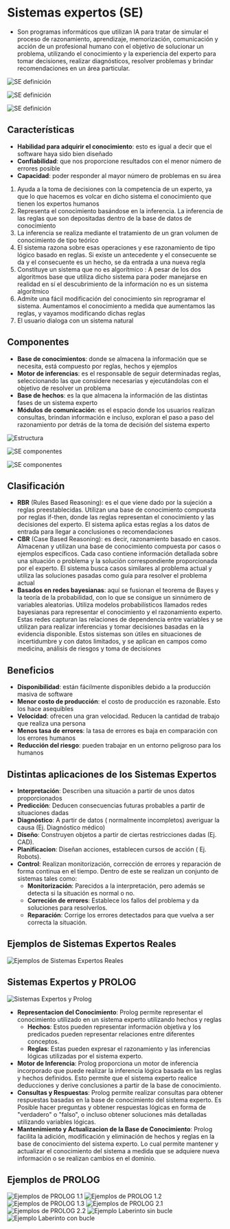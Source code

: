 # Sistemas expertos (SE)

* Son programas informáticos que utilizan IA para tratar de simular el proceso de razonamiento, aprendizaje, memorización, comunicación y acción de un profesional humano con el objetivo de solucionar un problema, utilizando el conocimiento y la experiencia del experto para tomar decisiones, realizar diagnósticos, resolver problemas y brindar recomendaciones en un área particular.

![SE definición](img/se-definicion1.jpg)

![SE definición](img/se-definicion2.jpg)

![SE definición](img/se-definicion3.png)

## Características

* **Habilidad para adquirir el conocimiento**: esto es igual a decir que el software haya sido bien diseñado
* **Confiabilidad**: que nos proporcione resultados con el menor número de errores posible
* **Capacidad**: poder responder al mayor número de problemas en su área

1. Ayuda a la toma de decisiones con la competencia de un experto, ya que lo que hacemos es volcar en dicho sistema el conocimiento que tienen los expertos humanos
1. Representa el conocimiento basándose en la inferencia. La inferencia de las reglas que son depositadas dentro de la base de datos de conocimiento
1. La inferencia se realiza mediante el tratamiento de un gran volumen de conocimiento de tipo teórico
1. El sistema razona sobre esas operaciones y ese razonamiento de tipo lógico basado en reglas. Si existe un antecedente y el consecuente se da y el consecuente es un hecho, se da entrada a una nueva regla
1. Constituye un sistema que no es algorítmico : A pesar de los dos algoritmos base que utiliza dicho sistema para poder manejarse en realidad en sí el descubrimiento de la información no es un sistema algorítmico
1. Admite una fácil modificación del conocimiento sin reprogramar el sistema. Aumentamos el conocimiento a medida que aumentamos las reglas, y vayamos modificando dichas reglas
1. El usuario dialoga con un sistema natural

## Componentes

* **Base de conocimientos**:  donde se almacena la información que se necesita, está compuesto por reglas, hechos y ejemplos
* **Motor de inferencias**: es el responsable de seguir determinadas reglas, seleccionando las que considere necesarias y ejecutándolas con el objetivo de resolver un problema
* **Base de hechos**: es la que almacena la información de las distintas fases de un sistema experto
* **Módulos de comunicación**: es el espacio donde los usuarios realizan consultas, brindan información e incluso, exploran el paso a paso del razonamiento por detrás de la toma de decisión del sistema experto

![Estructura](img/estructura.png)

![SE componentes](img/se-componentes.jpg)

![SE componentes](img/se-componentes2.png)

## Clasificación

* **RBR** (Rules Based Reasoning): es el que viene dado por la sujeción a reglas preestablecidas. Utilizan una base de conocimiento compuesta por reglas if-then, donde las reglas representan el conocimiento y las decisiones del experto. El sistema aplica estas reglas a los datos de entrada para llegar a conclusiones o recomendaciones
* **CBR** (Case Based Reasoning): es decir, razonamiento basado en casos. Almacenan y utilizan una base de conocimiento compuesta por casos o ejemplos específicos. Cada caso contiene información detallada sobre una situación o problema y la solución correspondiente proporcionada por el experto. El sistema busca casos similares al problema actual y utiliza las soluciones pasadas como guía para resolver el problema actual
* **Basados en redes bayesianas**: aquí se fusionan el teorema de Bayes y la teoría de la probabilidad, con lo que se consigue un sinnúmero de variables aleatorias. Utiliza modelos probabilísticos llamados redes bayesianas para representar el conocimiento y el razonamiento experto. Estas redes capturan las relaciones de dependencia entre variables y se utilizan para realizar inferencias y tomar decisiones basadas en la evidencia disponible. Estos sistemas son útiles en situaciones de incertidumbre y con datos limitados, y se aplican en campos como medicina, análisis de riesgos y toma de decisiones

## Beneficios

* **Disponibilidad**: están fácilmente disponibles debido a la producción masiva de software
* **Menor costo de producción**: el costo de producción es razonable. Esto los hace asequibles
* **Velocidad**: ofrecen una gran velocidad. Reducen la cantidad de trabajo que realiza una persona
* **Menos tasa de errores**: la tasa de errores es baja en comparación con los errores humanos
* **Reducción del riesgo**: pueden trabajar en un entorno peligroso para los humanos

## Distintas aplicaciones de los Sistemas Expertos

* **Interpretación**: Describen una situación a partir de unos datos proporcionados
* **Predicción**: Deducen consecuencias futuras probables a partir de situaciones dadas
* **Diagnóstico**: A partir de datos ( normalmente incompletos) averiguar la causa (Ej. Diagnóstico médico)
* **Diseño**: Construyen objetos a partir de ciertas restricciones dadas (Ej. CAD).
* **Planificacion**: Diseñan acciones, establecen cursos de acción ( Ej. Robots).
* **Control**: Realizan monitorización, corrección de errores y reparación de forma continua en el tiempo. Dentro de este se realizan un conjunto de sistemas tales como:
  * **Monitorización**: Parecidos a la interpretación, pero además se detecta si la situación es normal o no.
  * **Correción de errores**: Establece los fallos del problema y da soluciones para resolverlos.
  * **Reparación**: Corrige los errores detectados para que vuelva a ser correcta la situación.

## Ejemplos de Sistemas Expertos Reales

![Ejemplos de Sistemas Expertos Reales](img/se-ejemplos-reales.png)

## Sistemas Expertos y PROLOG

![Sistemas Expertos y Prolog](img/se-prolog.png)

* **Representacion del Conocimiento**: Prolog permite representar el conocimiento utilizado en un sistema experto utilizando hechos y reglas
  * **Hechos**:  Estos pueden representar información objetiva y los predicados pueden representar relaciones entre diferentes conceptos.
  * **Reglas**: Estas pueden expresar el razonamiento y las inferencias lógicas utilizadas por el sistema experto.
* **Motor de Inferencia**: Prolog proporciona un motor de inferencia incorporado que puede realizar la inferencia lógica basada en las reglas y hechos definidos. Esto permite que el sistema experto realice deducciones y derive conclusiones a partir de la base de conocimiento.
* **Consultas y Respuestas**: Prolog permite realizar consultas para obtener respuestas basadas en la base de conocimiento del sistema experto. Es Posible hacer preguntas y obtener respuestas lógicas en forma de "verdadero" o "falso", o incluso obtener soluciones más detalladas utilizando variables lógicas.
* **Mantenimiento y Actualizacion de la Base de Conocimiento**: Prolog facilita la adición, modificación y eliminación de hechos y reglas en la base de conocimiento del sistema experto. Lo cual permite mantener y actualizar el conocimiento del sistema a medida que se adquiere nueva información o se realizan cambios en el dominio.

## Ejemplos de PROLOG

![Ejemplos de PROLOG 1.1](img/se-ejemplo1-1.png)
![Ejemplos de PROLOG 1.2](img/se-ejemplo1-2.png)
![Ejemplos de PROLOG 1.3](img/se-ejemplo1-3.png)
![Ejemplos de PROLOG 2.1](img/se-ejemplo2-1.png)
![Ejemplos de PROLOG 2.2](img/se-ejemplo2-2.png)
![Ejemplo Laberinto sin bucle](img/laberinto-sin-bucle.png)
![Ejemplo Laberinto con bucle](img/laberinto-con-bucle.png)
